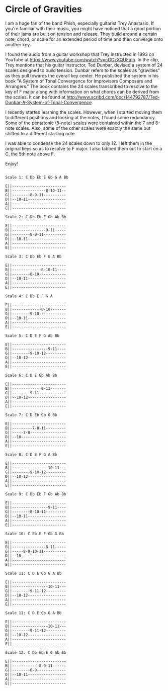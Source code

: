 Circle of Gravities
===================

I am a huge fan of the band Phish, especially guitarist Trey Anastasio.  If you're familiar with their music, you might have noticed that a good portion of their jams are built on tension and release.  They build around a certain note, chord, or scale for an extended period of time and then converge onto another key.

I found the audio from a guitar workshop that Trey instructed in 1993 on YouTube at https://www.youtube.com/watch?v=cGCzXQUFqIo.  In the clip, Trey mentions that his guitar instructor, Ted Dunbar, devised a system of 24 scales designed to build tension.  Dunbar refers to the scales as "gravities" as they pull towards the overall key center.  He published the system in his book "A System of Tonal Convergence for Improvisers Composers and Arrangers."  The book contains the 24 scales transcribed to resolve to the key of F major along with information on what chords can be derived from the scales.  It can be found at http://www.scribd.com/doc/144792787/Ted-Dunbar-A-System-of-Tonal-Convergence.

I recently started learning the scales.  However, when I started moving them to different positions and looking at the notes, I found some redundancy.  Some of the pentatonic (5-note) scales were contained within the 7 and 8-note scales.  Also, some of the other scales were exactly the same but shifted to a different starting note.

I was able to condense the 24 scales down to only 12.  I left them in the original keys so as to resolve to F major.  I also tabbed them out to start on a C, the 5th note above F.

Enjoy!

```

Scale 1: C Db Eb E Gb G A Bb

E||------------------------
B||---------------8-10-11--
G||--------8-9-11----------
D||--10-11-----------------
A||------------------------
E||------------------------

Scale 2: C Db Eb E Gb Ab Bb

E||------------------------
B||---------------9-11-----
G||--------8-9-11----------
D||--10-11-----------------
A||------------------------
E||------------------------

Scale 3: C Db Eb F G A Bb

E||------------------------
B||-------------8-10-11----
G||--------8-10------------
D||--10-11-----------------
A||------------------------
E||------------------------

Scale 4: C Db E F G A

E||------------------------
B||-------------8-10-------
G||--------9-10------------
D||--10-11-----------------
A||------------------------
E||------------------------

Scale 5: C D E F G Ab Bb

E||------------------------
B||----------------9-11----
G||--------9-10-12---------
D||--10-12-----------------
A||------------------------
E||------------------------

Scale 6: C D E Gb Ab Bb

E||------------------------
B||-------------9-11-------
G||--------9-11------------
D||--10-12-----------------
A||------------------------
E||------------------------

Scale 7: C D Eb Gb G Bb

E||------------------------
B||---------7-8-11---------
G||-----7-8----------------
D||--10--------------------
A||------------------------
E||------------------------

Scale 8: C D E F G A Bb

E||------------------------
B||----------------10-11---
G||--------9-10-12---------
D||--10-12-----------------
A||------------------------
E||------------------------

Scale 9: C Db Eb F Gb Ab Bb

E||------------------------
B||----------------9-11----
G||--------8-10-11---------
D||--10-11-----------------
A||------------------------
E||------------------------

Scale 10: C Eb E F Gb G Bb

E||------------------------
B||---------------8-11-----
G||-----8-9-10-11----------
D||--10--------------------
A||------------------------
E||------------------------

Scale 11: C D E Gb G A Bb

E||------------------------
B||----------------10-11---
G||--------9-11-12---------
D||--10-12-----------------
A||------------------------
E||------------------------

Scale 11: C D E Gb G A Bb

E||------------------------
B||----------------10-11---
G||--------9-11-12---------
D||--10-12-----------------
A||------------------------
E||------------------------

Scale 12: C Db Eb E G Ab Bb

E||------------------------
B||------------8-9-11------
G||--------8-9-------------
D||--10-11-----------------
A||------------------------
E||------------------------
```
